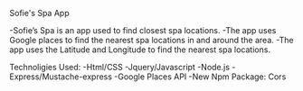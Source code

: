 Sofie's Spa App

-Sofie’s Spa is an app used to find closest spa locations.
-The app uses Google places to find the nearest spa locations in and around the area.
-The app uses the Latitude and Longitude to find the nearest spa locations.

Technoligies Used:
-Html/CSS
-Jquery/Javascript
-Node.js
-Express/Mustache-express
-Google Places API
-New Npm Package: Cors



